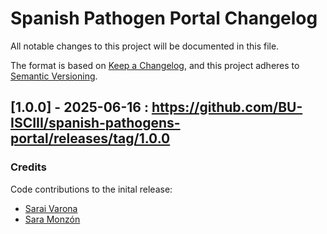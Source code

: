 # Spanish Pathogen Portal Changelog

All notable changes to this project will be documented in this file.

The format is based on [Keep a Changelog](https://keepachangelog.com/en/1.0.0/), and this project adheres to [Semantic Versioning](https://semver.org/spec/v2.0.0.html).

## [1.0.0] - 2025-06-16 : https://github.com/BU-ISCIII/spanish-pathogens-portal/releases/tag/1.0.0

### Credits

Code contributions to the inital release:

- [Sarai Varona](https://github.com/svarona)
- [Sara Monzón](https://github.com/saramonzon)